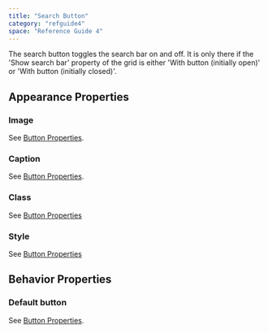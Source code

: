 ```yaml
---
title: "Search Button"
category: "refguide4"
space: "Reference Guide 4"
---
```

The search button toggles the search bar on and off. It is only there if the 'Show search bar' property of the grid is either 'With button (initially open)' or 'With button (initially closed)'.

## Appearance Properties

### Image

See [Button Properties](button-properties).

### Caption

See [Button Properties](button-properties).

### Class

See [Button Properties](button-properties)

### Style

See [Button Properties](button-properties)

## Behavior Properties

### Default button

See [Button Properties](button-properties).